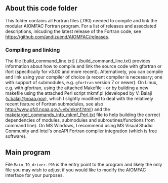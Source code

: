 ## About this code folder
This folder contains all Fortran files (.f90) needed to compile and link the modular AIOMFAC Fortran program. 
For a list of releases and associated descriptions, inlcuding the latest release of the Fortran code, see https://github.com/andizuend/AIOMFAC/releases.
### Compiling and linking
The file [build_command_line.txt] (./build_command_line.txt) provides information about how to compile and link the source code with gfortran or ifort (specifically for v3.00 and more recent).
Alternatively, you can compile and link using your compiler of choice (a recent compiler is necessary; one with support of submodules, e.g. `gfortran` version 7 or newer). On Linux, e.g. with gfortran, using the attached Makefile - or by building a new makefile using the attached Perl script mkmf.pl (developed by V. Balaji (v.balaji@noaa.gov), which I slightly modified to deal with the relatively recent feature of Fortran submodules, see also http://www.gfdl.noaa.gov/~vb/mkmf.html) and the [maketarget_commands_info_mkmf_Perl.txt](./maketarget_commands_info_mkmf_Perl.txt) file to help building the correct dependencies of modules, submodules and subroutines/functions from command line).
On MS Windows, I recommend using MS Visual Studio Community and Intel's oneAPI Fortran compiler integration (which is free software).

## Main program
File <code>Main_IO_driver.f90</code> is the entry point to the program and likely the only file you may wish to adjust if you would like to modify the AIOMFAC interface for your purposes.
